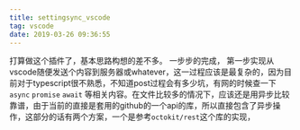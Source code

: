 ```yaml
---
title: settingsync_vscode
tag: vscode
date: 2019-03-26 09:36:55
---
```


打算做这个插件了，基本思路构想的差不多。
一步步的完成，
第一步实现从vscode随便发送个内容到服务器或whatever，这一过程应该是最复杂的，因为目前对于typescript很不熟悉，不知道post过程会有多少坑，有网的时候查一下`async` `promise` `await` 等相关内容。在文件比较多的情况下，应该还是用异步比较靠谱，由于当前的直接是套用的github的一个api的库，所以直接包含了异步操作，这部分的话有两个方案，一个是参考`octokit/rest`这个库的实现，